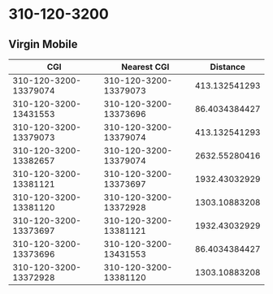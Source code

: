 # 310-120-3200
## Virgin Mobile


| CGI | Nearest CGI | Distance |
|-----|-------------|----------|
| 310-120-3200-13379074 | 310-120-3200-13379073 | 413.132541293 |
| 310-120-3200-13431553 | 310-120-3200-13373696 | 86.4034384427 |
| 310-120-3200-13379073 | 310-120-3200-13379074 | 413.132541293 |
| 310-120-3200-13382657 | 310-120-3200-13379074 | 2632.55280416 |
| 310-120-3200-13381121 | 310-120-3200-13373697 | 1932.43032929 |
| 310-120-3200-13381120 | 310-120-3200-13372928 | 1303.10883208 |
| 310-120-3200-13373697 | 310-120-3200-13381121 | 1932.43032929 |
| 310-120-3200-13373696 | 310-120-3200-13431553 | 86.4034384427 |
| 310-120-3200-13372928 | 310-120-3200-13381120 | 1303.10883208 |
